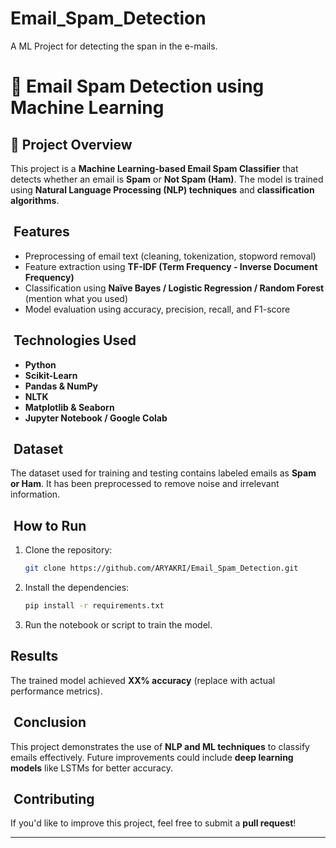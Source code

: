 # Email_Spam_Detection
A ML Project for detecting the span in the e-mails.

# 📧 Email Spam Detection using Machine Learning

## 📌 Project Overview

This project is a **Machine Learning-based Email Spam Classifier** that detects whether an email is **Spam** or **Not Spam (Ham)**. The model is trained using **Natural Language Processing (NLP) techniques** and **classification algorithms**.

##  Features

- Preprocessing of email text (cleaning, tokenization, stopword removal)
- Feature extraction using **TF-IDF (Term Frequency - Inverse Document Frequency)**
- Classification using **Naïve Bayes / Logistic Regression / Random Forest** (mention what you used)
- Model evaluation using accuracy, precision, recall, and F1-score

##  Technologies Used

- **Python**
- **Scikit-Learn**
- **Pandas & NumPy**
- **NLTK**
- **Matplotlib & Seaborn**
- **Jupyter Notebook / Google Colab**

##  Dataset

The dataset used for training and testing contains labeled emails as **Spam or Ham**. It has been preprocessed to remove noise and irrelevant information.

##  How to Run

1. Clone the repository:
   ```bash
   git clone https://github.com/ARYAKRI/Email_Spam_Detection.git
   ```
2. Install the dependencies:
   ```bash
   pip install -r requirements.txt
   ```
3. Run the notebook or script to train the model.

## Results

The trained model achieved **XX% accuracy** (replace with actual performance metrics).

##  Conclusion

This project demonstrates the use of **NLP and ML techniques** to classify emails effectively. Future improvements could include **deep learning models** like LSTMs for better accuracy.

##  Contributing

If you'd like to improve this project, feel free to submit a **pull request**!

---




